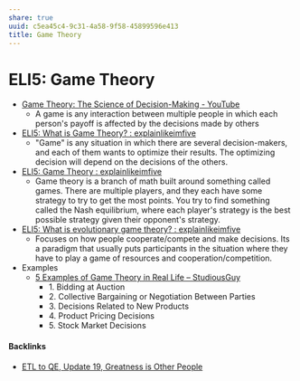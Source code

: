 ```yaml
---
share: true
uuid: c5ea45c4-9c31-4a58-9f58-45899596e413
title: Game Theory
---
```

# ELI5: Game Theory
*   [Game Theory: The Science of Decision-Making - YouTube](https://www.youtube.com/watch?v=MHS-htjGgSY)
    *   A game is any interaction between multiple people in which each person's payoff is affected by the decisions made by others
*   [ELI5: What is Game Theory? : explainlikeimfive](https://old.reddit.com/r/explainlikeimfive/comments/1qnocp/eli5_what_is_game_theory/)
    *   "Game" is any situation in which there are several decision-makers, and each of them wants to optimize their results. The optimizing decision will depend on the decisions of the others.
*   [ELI5: Game Theory : explainlikeimfive](https://old.reddit.com/r/explainlikeimfive/comments/3y8u0f/eli5_game_theory/)
    *   Game theory is a branch of math built around something called games. There are multiple players, and they each have some strategy to try to get the most points. You try to find something called the Nash equilibrium, where each player's strategy is the best possible strategy given their opponent's strategy.
*   [ELI5: What is evolutionary game theory? : explainlikeimfive](https://old.reddit.com/r/explainlikeimfive/comments/7r9szk/eli5_what_is_evolutionary_game_theory/)
    *   Focuses on how people cooperate/compete and make decisions. Its a paradigm that usually puts participants in the situation where they have to play a game of resources and cooperation/competition.
*   Examples
    *   [5 Examples of Game Theory in Real Life – StudiousGuy](https://studiousguy.com/game-theory-examples/)
        *   1\. Bidding at Auction
        *   2\. Collective Bargaining or Negotiation Between Parties
        *   3\. Decisions Related to New Products
        *   4\. Product Pricing Decisions
        *   5\. Stock Market Decisions


#### Backlinks

* [ETL to QE, Update 19, Greatness is Other People](/9e00b380-91e7-4092-98fd-838dc5fd21d8)